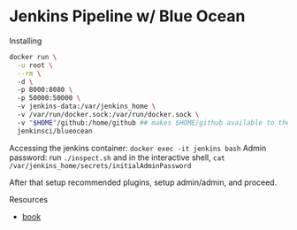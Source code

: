 # Jenkins Pipeline w/ Blue Ocean

Installing 
```bash
docker run \
  -u root \
  --rm \  
  -d \ 
  -p 8000:8080 \ 
  -p 50000:50000 \ 
  -v jenkins-data:/var/jenkins_home \ 
  -v /var/run/docker.sock:/var/run/docker.sock \ 
  -v "$HOME"/github:/home/github ## makes $HOME/github available to the container \
  jenkinsci/blueocean
```

Accessing the jenkins container: `docker exec -it jenkins bash`
Admin password: run `./inspect.sh` and in the interactive shell, `cat /var/jenkins_home/secrets/initialAdminPassword`

After that setup recommended plugins, setup admin/admin, and proceed. 


Resources
- [book](https://jenkins.io/doc/book/getting-started/)

